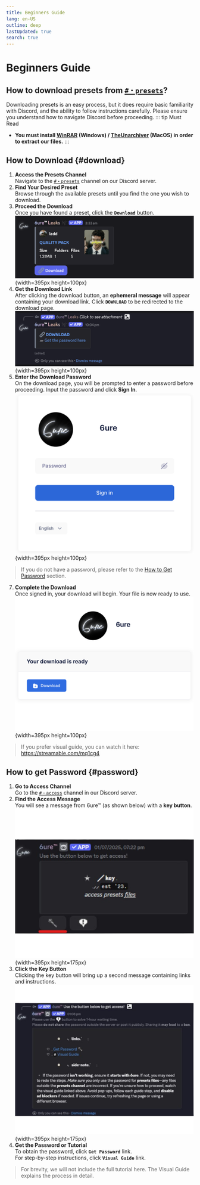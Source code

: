 ```yaml
---
title: Beginners Guide
lang: en-US
outline: deep
lastUpdated: true
search: true
---
```

# Beginners Guide

## How to download presets from [`#・presets`](https://discord.com/channels/1118862694980788276/1340609745270345831)?

Downloading presets is an easy process, but it does require basic familiarity with Discord, and the ability to follow instructions carefully. Please ensure you understand how to navigate Discord before proceeding.
::: tip Must Read
- **You must install [WinRAR](https://www.win-rar.com/) (Windows) / [TheUnarchiver](https://theunarchiver.com/) (MacOS) in order to extract our files.**
:::

## How to Download {#download}

1. **Access the Presets Channel**  
Navigate to the [`#・presets`](https://discord.com/channels/1118862694980788276/1340609745270345831) channel on our Discord server.  
2. **Find Your Desired Preset**  
Browse through the available presets until you find the one you wish to download.  
3. **Proceed the Download**  
Once you have found a preset, click the **`Download`** button.  
![Alt text](assets/Screenshot%201.png){width=395px height=100px}  
4. **Get the Download Link**  
After clicking the download button, an **ephemeral message** will appear containing your download link. Click **`DOWNLOAD`** to be redirected to the download page.  
![Alt text](assets/Screenshot%202.png){width=395px height=100px}  
5. **Enter the Download Password**  
On the download page, you will be prompted to enter a password before proceeding. Input the password and click **Sign In**.  
![Alt text](assets/Screenshot%203.png){width=395px height=100px}
> If you do not have a password, please refer to the [How to Get Password](#password) section.  
7. **Complete the Download**  
Once signed in, your download will begin. Your file is now ready to use.  
![Alt text](assets/Screenshot%204.png){width=395px height=100px}   
> If you prefer visual guide, you can watch it here: https://streamable.com/mq1cg4  

## How to get Password {#password}

1. **Go to Access Channel**  
Go to the [`#・access`](https://discord.com/channels/1118862694980788276/1193416406587428924) channel in our Discord server.   
2. **Find the Access Message**  
You will see a message from 6ure™ (as shown below) with a **key button**.  
![Access Message Example](assets/Untitled_design__1_-removebg-preview.png){width=395px height=175px}  
3. **Click the Key Button**  
Clicking the key button will bring up a second message containing links and instructions.  
![Password & Guide Message](assets/Untitled_design-removebg-preview.png){width=395px height=175px}  
4. **Get the Password or Tutorial**  
To obtain the password, click **`Get Password`** link.  
For step-by-step instructions, click **`Visual Guide`** link.  
> For brevity, we will not include the full tutorial here. The Visual Guide explains the process in detail.  

